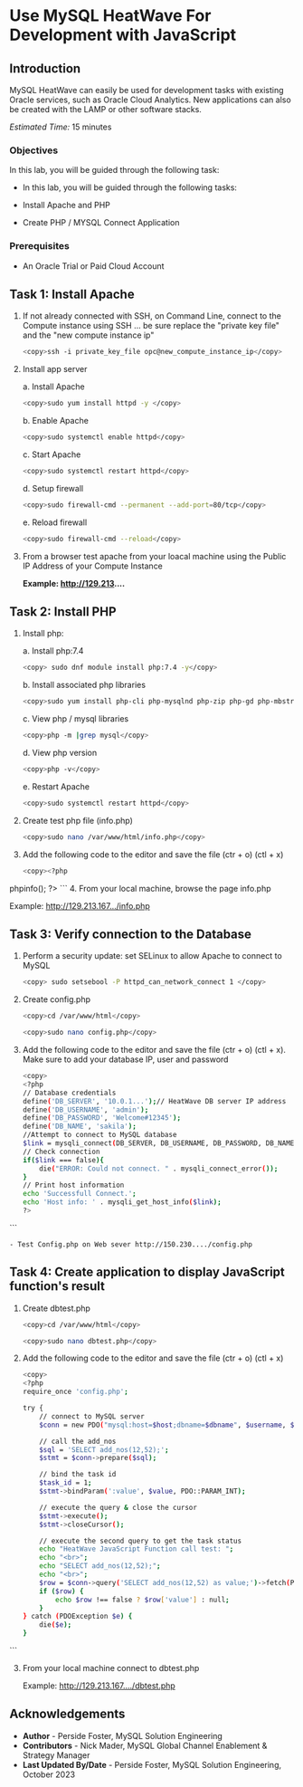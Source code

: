 # Use MySQL HeatWave For Development with JavaScript

## Introduction

MySQL HeatWave can easily be used for development tasks with existing Oracle services, such as Oracle Cloud Analytics. New applications can also be created with the LAMP or other software stacks.

_Estimated Time:_ 15 minutes

### Objectives

In this lab, you will be guided through the following task:

- In this lab, you will be guided through the following tasks:

- Install Apache and PHP
- Create PHP / MYSQL Connect Application

### Prerequisites

- An Oracle Trial or Paid Cloud Account


## Task 1: Install Apache

1. If not already connected with SSH, on Command Line, connect to the Compute instance using SSH ... be sure replace the  "private key file"  and the "new compute instance ip"

     ```bash
    <copy>ssh -i private_key_file opc@new_compute_instance_ip</copy>
     ```

2.	Install app server

    a. Install Apache
    
    ```bash
    <copy>sudo yum install httpd -y </copy>
    ```
    b. Enable Apache

    ```bash
    <copy>sudo systemctl enable httpd</copy>
    ```
    c. Start Apache

    ```bash
    <copy>sudo systemctl restart httpd</copy>
    ```
    d. Setup firewall

    ```bash
    <copy>sudo firewall-cmd --permanent --add-port=80/tcp</copy>
    ```
    
    e. Reload firewall

    ```bash
    <copy>sudo firewall-cmd --reload</copy>
    ```

3.	From a browser test apache from your loacal machine using the Public IP Address of your Compute Instance

    **Example: http://129.213....**

## Task 2: Install PHP

1.	Install php:

    a. Install php:7.4

    ```bash
    <copy> sudo dnf module install php:7.4 -y</copy>
    ```
     
    b. Install associated php libraries

    ```bash
    <copy>sudo yum install php-cli php-mysqlnd php-zip php-gd php-mbstring php-xml php-json -y</copy>
    ```

    c. View  php / mysql libraries

    ```bash
    <copy>php -m |grep mysql</copy>
    ```
    d. View php version

    ```bash
    <copy>php -v</copy>
    ```
    e. Restart Apache

    ```bash
    <copy>sudo systemctl restart httpd</copy>
    ```

2.	Create test php file (info.php)

    ```bash
    <copy>sudo nano /var/www/html/info.php</copy>
    ```
3. Add the following code to the editor and save the file (ctr + o) (ctl + x)

    ```bash
    <copy><?php
phpinfo();
?></copy>
    ```
4. From your local machine, browse the page info.php

   Example: http://129.213.167.../info.php

## Task 3: Verify connection to the Database

1. Perform a security update: set SELinux to allow Apache to connect to MySQL

    ```bash
    <copy> sudo setsebool -P httpd_can_network_connect 1 </copy>
    ```

2.	Create config.php

    ```bash
    <copy>cd /var/www/html</copy>
    ```

    ```bash
    <copy>sudo nano config.php</copy>
    ```
3. Add the following code to the editor and save the file (ctr + o) (ctl + x). Make sure to add your database IP, user and password

    ```bash
    <copy>
    <?php
    // Database credentials
    define('DB_SERVER', '10.0.1...');// HeatWave DB server IP address
    define('DB_USERNAME', 'admin');
    define('DB_PASSWORD', 'Welcome#12345');
    define('DB_NAME', 'sakila');
    //Attempt to connect to MySQL database
    $link = mysqli_connect(DB_SERVER, DB_USERNAME, DB_PASSWORD, DB_NAME);
    // Check connection
    if($link === false){
        die("ERROR: Could not connect. " . mysqli_connect_error());
    }
    // Print host information
    echo 'Successfull Connect.';
    echo 'Host info: ' . mysqli_get_host_info($link);
    ?> 
</copy>
    ```

    - Test Config.php on Web sever http://150.230..../config.php

## Task 4: Create application to display JavaScript function's result


1.	Create dbtest.php

    ```bash
    <copy>cd /var/www/html</copy>
    ```

    ```bash
    <copy>sudo nano dbtest.php</copy>
    ```

2. Add the following code to the editor and save the file (ctr + o) (ctl + x)

    ```bash
    <copy>
    <?php
    require_once 'config.php';

    try {
        // connect to MySQL server
        $conn = new PDO("mysql:host=$host;dbname=$dbname", $username, $password);
    
        // call the add_nos
        $sql = 'SELECT add_nos(12,52);';
        $stmt = $conn->prepare($sql);

        // bind the task id
        $task_id = 1;
        $stmt->bindParam(':value', $value, PDO::PARAM_INT);

        // execute the query & close the cursor
        $stmt->execute();
        $stmt->closeCursor();

        // execute the second query to get the task status
        echo "HeatWave JavaScript Function call test: ";
        echo "<br>";
        echo "SELECT add_nos(12,52);";
        echo "<br>";
        $row = $conn->query('SELECT add_nos(12,52) as value;')->fetch(PDO::FETCH_ASSOC);
        if ($row) {
            echo $row !== false ? $row['value'] : null;
        }
    } catch (PDOException $e) {
        die($e);
    }

</copy>
    ```

3. From your local  machine connect to dbtest.php

    Example: http://129.213.167..../dbtest.php  


## Acknowledgements
- **Author** - Perside Foster, MySQL Solution Engineering
- **Contributors** - Nick Mader, MySQL Global Channel Enablement & Strategy Manager
- **Last Updated By/Date** - Perside Foster, MySQL Solution Engineering, October 2023
